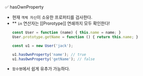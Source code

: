 ✅ hasOwnProperty

* 현재 `객체 자신`이 소유한 프로퍼티를 검사한다.
* ** `in` 연산자는 [[Prorotype]] 연쇄까지 모두 확인한다!
  ```javascript
  const User = function (name) { this.name = name; }
  User.prototype.getName = function () { return this.name; }

  const u1 = new User('jack');

  u1.hasOwnProperty('name'); // true
  u1.hasOwnProperty('getName'); // false
  ```
* `함수명`에서 쉽게 유추가 가능하다.